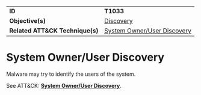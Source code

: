 |||
|---------|------------------------|
|**ID**|**T1033**|
|**Objective(s)**|[Discovery](https://github.com/MBCProject/mbc-markdown/tree/master/discovery)|
|**Related ATT&CK Technique(s)**|[System Owner/User Discovery](https://attack.mitre.org/techniques/T1033)|


System Owner/User Discovery
===========================
Malware may try to identify the users of the system. 

See ATT&CK: [**System Owner/User Discovery**](https://attack.mitre.org/techniques/T1033).